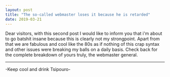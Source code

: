 ```yaml
---
layout: post
title: "The so-called webmaster loses it because he is retarded"
date: 2019-03-21
---
```


Dear visitors, with this second post I would like to inform you that i'm about to go batshit insane because this is clearly not my strongpoint.
Apart from that we are fabulous and cool like the 80s as if nothing of this crap syntax and other issues were breaking my balls on a daily basis.
Check back for the complete breakdown of yours truly, the webmaster general.
<hr />
-Keep cool and drink Tsipouro-
